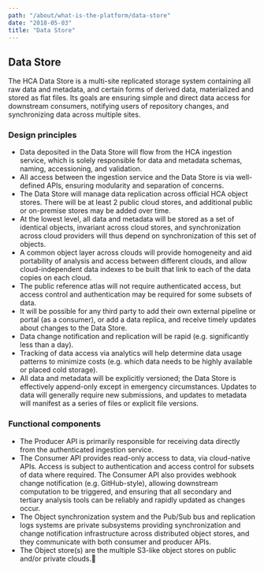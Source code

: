 ```yaml
---
path: "/about/what-is-the-platform/data-store"
date: "2018-05-03"
title: "Data Store"
---
```


## Data Store
The HCA Data Store is a multi-site replicated storage system containing all raw data and metadata, and certain forms of derived data, materialized and stored as flat files. Its goals are ensuring simple and direct data access for downstream consumers, notifying users of repository changes, and synchronizing data across multiple sites. 

### Design principles
- Data deposited in the Data Store will flow from the HCA ingestion service, which is solely responsible for data and metadata schemas, naming, accessioning, and validation.
- All access between the ingestion service and the Data Store is via well-defined APIs, ensuring modularity and separation of concerns.
- The Data Store will manage data replication across official HCA object stores. There will be at least 2 public cloud stores, and additional public or on-premise stores may be added over time.
- At the lowest level, all data and metadata will be stored as a set of identical objects, invariant across cloud stores, and synchronization across cloud providers will thus depend on synchronization of this set of objects.
- A common object layer across clouds will provide homogeneity and aid portability of analysis and access between different clouds, and allow cloud-independent data indexes to be built that link to each of the data copies on each cloud. 
- The public reference atlas will not require authenticated access, but access control and authentication may be required for some subsets of data.
- It will be possible for any third party to add their own external pipeline or portal (as a consumer), or add a data replica, and receive timely updates about changes to the Data Store.
- Data change notification and replication will be rapid (e.g. significantly less than a day).
- Tracking of data access via analytics will help determine data usage patterns to minimize costs (e.g. which data needs to be highly available or placed cold storage).
- All data and metadata will be explicitly versioned; the Data Store is effectively append-only except in emergency circumstances. Updates to data will generally require new submissions, and updates to metadata will manifest as a series of files or explicit file versions.

### Functional components
- The Producer API is primarily responsible for receiving data directly from the authenticated ingestion service. 
- The Consumer API provides read-only access to data, via cloud-native APIs. Access is subject to authentication and access control for subsets of data where required. The Consumer API also provides webhook change notification (e.g. GitHub-style), allowing downstream computation to be triggered, and ensuring that all secondary and tertiary analysis tools can be reliably and rapidly updated as changes occur.
- The Object synchronization system and the Pub/Sub bus and replication logs systems are private subsystems providing synchronization and change notification infrastructure across distributed object stores, and they communicate with both consumer and producer APIs.
- The Object store(s) are the multiple S3-like object stores on public and/or private clouds.
